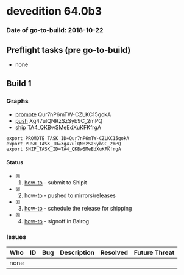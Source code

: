 # devedition 64.0b3

### Date of go-to-build: 2018-10-22

## Preflight tasks (pre go-to-build)
- none

## Build 1  

### Graphs
* [promote](https://tools.taskcluster.net/push-inspector/#/Qur7nP6mTW-CZLKC15gokA) Qur7nP6mTW-CZLKC15gokA
* [push](https://tools.taskcluster.net/push-inspector/#/Xg47ulQNRzSzSyb9C_2mPQ) Xg47ulQNRzSzSyb9C_2mPQ
* [ship](https://tools.taskcluster.net/push-inspector/#/TA4_QKBwSMeEdXuKFKfrgA) TA4_QKBwSMeEdXuKFKfrgA
```
export PROMOTE_TASK_ID=Qur7nP6mTW-CZLKC15gokA
export PUSH_TASK_ID=Xg47ulQNRzSzSyb9C_2mPQ
export SHIP_TASK_ID=TA4_QKBwSMeEdXuKFKfrgA
```


#### Status
- [x] 1.  [how-to](https://wiki.mozilla.org/Release:Release_Automation_on_Mercurial:Starting_a_Release#Submit_to_Ship_It)  - submit to Shipit
- [x] 2.  [how-to](https://github.com/mozilla-releng/releasewarrior-2.0/blob/master/docs/release-promotion/desktop/howto.md#push-artifacts-to-releases-directory)  - pushed to mirrors/releases
- [x] 3.  [how-to](https://github.com/mozilla-releng/releasewarrior-2.0/blob/master/docs/release-promotion/desktop/howto.md#ship-the-release)  - schedule the release for shipping
- [x] 4.  [how-to](https://github.com/mozilla-releng/releasewarrior-2.0/blob/master/docs/release-promotion/desktop/howto.md#obtain-sign-offs-for-changes)  - signoff in Balrog

### Issues
| Who                 | ID               | Bug                                                                 | Description                | Resolved                | Future Threat                |
| ------------------- | ---------------- | ------------------------------------------------------------------- | -------------------------- | ----------------------- | ---------------------------- |
| none | | | | | |

